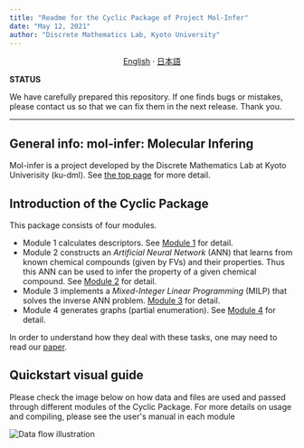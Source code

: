 ```yaml
---
title: "Readme for the Cyclic Package of Project Mol-Infer"
date: "May 12, 2021"
author: "Discrete Mathematics Lab, Kyoto University"
---
```


<p align="center">
  <a href="/Cyclic/README_en.md">English</a>
  ·
  <a href="/Cyclic/README_jp.md">日本語</a>
</p>

**STATUS**

We have carefully prepared this repository. If one finds bugs or mistakes, please contact us so that we can fix them
in the next release. Thank you.

---

## General info: mol-infer: Molecular Infering

Mol-infer is a project developed by the Discrete Mathematics Lab at Kyoto Univerisity (ku-dml). See [the top page](https://github.com/ku-dml/mol-infer) for more detail.

## Introduction of the Cyclic Package

This package consists of four modules.

+ Module 1 calculates descriptors. See [Module 1](Module_1/) for detail.
+ Module 2 constructs an *Artificial Neural Network* (ANN) that learns from known chemical compounds (given by FVs) and their properties. Thus this ANN can be used to infer the property of a given chemical compound. See [Module 2](Module_2/) for detail.
+ Module 3 implements a *Mixed-Integer Linear Programming* (MILP) that solves the inverse ANN problem.
[Module 3](Module_3/) for detail.
+ Module 4 generates graphs (partial enumeration). See [Module 4](Module_4/) for detail.

In order to understand how they deal with these tasks, one may need to read our [paper](https://arxiv.org/abs/2010.09203).

## Quickstart visual guide

Please check the image below on how data and files are used and passed through different modules
of the Cyclic Package.
For more details on usage and compiling, please see the user's manual in each module

![Data flow illustration](/Cyclic/doc/cyclic_flow.png)
